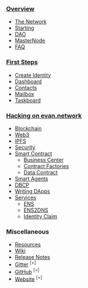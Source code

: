 ### [Overview](/)
- [The Network](/docs/network)
- [Starting](/docs/starting)
- [DAO](/docs/dao)
- [MasterNode](/docs/masternode)
- [FAQ](/docs/faq)

### [First Steps](/docs/first-steps)
- [Create Identity](/docs/create-identity)
- [Dashboard](/docs/dashboard)
- [Contacts](/docs/contacts)
- [Mailbox](/docs/mailbox)
- [Taskboard](/docs/taskboard)

### [Hacking on evan.network](/dev/getting-started)
- [Blockchain](/dev/blockchain)
- [Web3](/dev/web3)
- [IPFS](/dev/ipfs)
- [Security](/dev/security)
- [Smart Contract](/dev/smart-contracts)
  - [Business Center](/dev/business-center)
  - [Contract Factories](/dev/contract-factories)
  - [Data Contract](/dev/data-contract)
- [Smart Agents](/dev/smart-agents)
- [DBCP](/dev/dbcp)
- [Writing DApps](/dev/dapps)
- [Services](/dev/services)
  - [ENS](/dev/ens)
  - [ENS2DNS](/dev/ens2dns)
  - [Identity Claim](/dev/identity-claims)

### Miscellaneous
- [Resources](/docs/urls)
- [Wiki](/docs/wiki)
- [Release Notes](/docs/releases)
- [Gitter](https://gitter.im/evannetwork) <sup>[+]</sup>
- [GitHub](https://github.com/evannetwork) <sup>[+]</sup>
- [Website](https://evan.network) <sup>[+]</sup>
